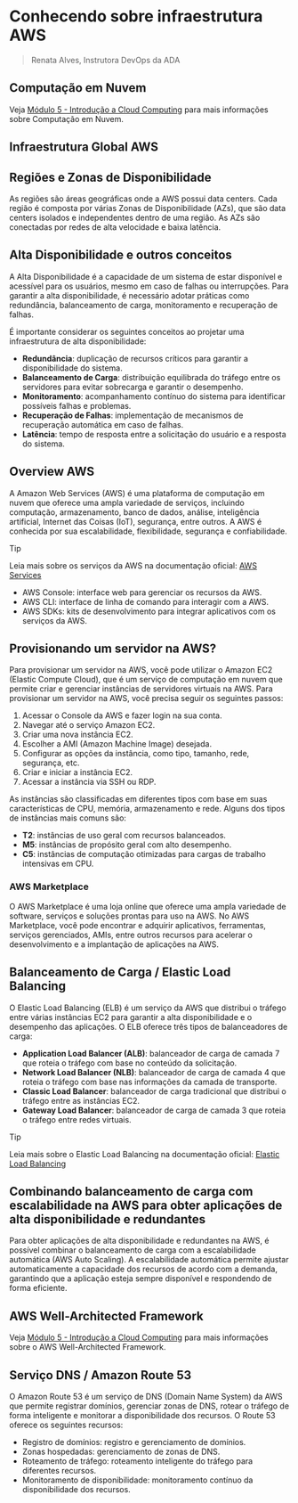 # Conhecendo sobre infraestrutura AWS
> Renata Alves, Instrutora DevOps da ADA

## Computação em Nuvem

Veja [Módulo 5 - Introdução a Cloud Computing](etapa2%20-%20Curso%20Online/modulo05%20-%20Introdu%C3%A7%C3%A3o%20a%20Cloud%20Computing.md) para mais informações sobre Computação em Nuvem.

## Infraestrutura Global AWS

## Regiões e Zonas de Disponibilidade
As regiões são áreas geográficas onde a AWS possui data centers. Cada região é composta por várias Zonas de Disponibilidade (AZs), que são data centers isolados e independentes dentro de uma região. As AZs são conectadas por redes de alta velocidade e baixa latência. 

## Alta Disponibilidade e outros conceitos

A Alta Disponibilidade é a capacidade de um sistema de estar disponível e acessível para os usuários, mesmo em caso de falhas ou interrupções. Para garantir a alta disponibilidade, é necessário adotar práticas como redundância, balanceamento de carga, monitoramento e recuperação de falhas.

É importante considerar os seguintes conceitos ao projetar uma infraestrutura de alta disponibilidade:
- **Redundância**: duplicação de recursos críticos para garantir a disponibilidade do sistema.
- **Balanceamento de Carga**: distribuição equilibrada do tráfego entre os servidores para evitar sobrecarga e garantir o desempenho.
- **Monitoramento**: acompanhamento contínuo do sistema para identificar possíveis falhas e problemas.
- **Recuperação de Falhas**: implementação de mecanismos de recuperação automática em caso de falhas.
- **Latência**: tempo de resposta entre a solicitação do usuário e a resposta do sistema.

## Overview AWS

A Amazon Web Services (AWS) é uma plataforma de computação em nuvem que oferece uma ampla variedade de serviços, incluindo computação, armazenamento, banco de dados, análise, inteligência artificial, Internet das Coisas (IoT), segurança, entre outros. A AWS é conhecida por sua escalabilidade, flexibilidade, segurança e confiabilidade.

> [!TIP]
> Leia mais sobre os serviços da AWS na documentação oficial: [AWS Services](https://aws.amazon.com/pt/products/)

- AWS Console: interface web para gerenciar os recursos da AWS.
- AWS CLI: interface de linha de comando para interagir com a AWS.
- AWS SDKs: kits de desenvolvimento para integrar aplicativos com os serviços da AWS.


## Provisionando um servidor na AWS?

Para provisionar um servidor na AWS, você pode utilizar o Amazon EC2 (Elastic Compute Cloud), que é um serviço de computação em nuvem que permite criar e gerenciar instâncias de servidores virtuais na AWS. Para provisionar um servidor na AWS, você precisa seguir os seguintes passos:
1. Acessar o Console da AWS e fazer login na sua conta.
2. Navegar até o serviço Amazon EC2.
3. Criar uma nova instância EC2.
4. Escolher a AMI (Amazon Machine Image) desejada.
5. Configurar as opções da instância, como tipo, tamanho, rede, segurança, etc.
6. Criar e iniciar a instância EC2.
7. Acessar a instância via SSH ou RDP.

As instâncias são classificadas em diferentes tipos com base em suas características de CPU, memória, armazenamento e rede. Alguns dos tipos de instâncias mais comuns são:
- **T2**: instâncias de uso geral com recursos balanceados.
- **M5**: instâncias de propósito geral com alto desempenho.
- **C5**: instâncias de computação otimizadas para cargas de trabalho intensivas em CPU.

### AWS Marketplace

O AWS Marketplace é uma loja online que oferece uma ampla variedade de software, serviços e soluções prontas para uso na AWS. No AWS Marketplace, você pode encontrar e adquirir aplicativos, ferramentas, serviços gerenciados, AMIs, entre outros recursos para acelerar o desenvolvimento e a implantação de aplicações na AWS.


## Balanceamento de Carga / Elastic Load Balancing

O Elastic Load Balancing (ELB) é um serviço da AWS que distribui o tráfego entre várias instâncias EC2 para garantir a alta disponibilidade e o desempenho das aplicações. O ELB oferece três tipos de balanceadores de carga:
- **Application Load Balancer (ALB)**: balanceador de carga de camada 7 que roteia o tráfego com base no conteúdo da solicitação.
- **Network Load Balancer (NLB)**: balanceador de carga de camada 4 que roteia o tráfego com base nas informações da camada de transporte.
- **Classic Load Balancer**: balanceador de carga tradicional que distribui o tráfego entre as instâncias EC2.
- **Gateway Load Balancer**: balanceador de carga de camada 3 que roteia o tráfego entre redes virtuais.

> [!TIP]
> Leia mais sobre o Elastic Load Balancing na documentação oficial: [Elastic Load Balancing](https://aws.amazon.com/pt/elasticloadbalancing/)

## Combinando balanceamento de carga com escalabilidade na AWS para obter aplicações de alta disponibilidade e redundantes

Para obter aplicações de alta disponibilidade e redundantes na AWS, é possível combinar o balanceamento de carga com a escalabilidade automática (AWS Auto Scaling). A escalabilidade automática permite ajustar automaticamente a capacidade dos recursos de acordo com a demanda, garantindo que a aplicação esteja sempre disponível e respondendo de forma eficiente.


## AWS Well-Architected Framework

Veja [Módulo 5 - Introdução a Cloud Computing](etapa2%20-%20Curso%20Online/modulo05%20-%20Introdu%C3%A7%C3%A3o%20a%20Cloud%20Computing.md) para mais informações sobre o AWS Well-Architected Framework.

## Serviço DNS / Amazon Route 53

O Amazon Route 53 é um serviço de DNS (Domain Name System) da AWS que permite registrar domínios, gerenciar zonas de DNS, rotear o tráfego de forma inteligente e monitorar a disponibilidade dos recursos. O Route 53 oferece os seguintes recursos:
- Registro de domínios: registro e gerenciamento de domínios.
- Zonas hospedadas: gerenciamento de zonas de DNS.
- Roteamento de tráfego: roteamento inteligente do tráfego para diferentes recursos.
- Monitoramento de disponibilidade: monitoramento contínuo da disponibilidade dos recursos.
